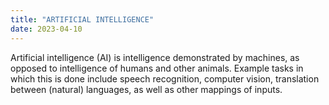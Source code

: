 ```yaml
---
title: "ARTIFICIAL INTELLIGENCE"
date: 2023-04-10
---
```

Artificial intelligence (AI) is intelligence demonstrated by machines, as opposed to intelligence of humans and other animals. 
Example tasks in which this is done include speech recognition, computer vision, translation between (natural) languages, as well as other mappings of inputs.
